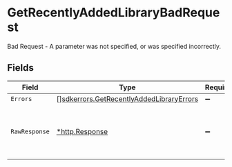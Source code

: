 # GetRecentlyAddedLibraryBadRequest

Bad Request - A parameter was not specified, or was specified incorrectly.


## Fields

| Field                                                                                                | Type                                                                                                 | Required                                                                                             | Description                                                                                          |
| ---------------------------------------------------------------------------------------------------- | ---------------------------------------------------------------------------------------------------- | ---------------------------------------------------------------------------------------------------- | ---------------------------------------------------------------------------------------------------- |
| `Errors`                                                                                             | [][sdkerrors.GetRecentlyAddedLibraryErrors](../../models/sdkerrors/getrecentlyaddedlibraryerrors.md) | :heavy_minus_sign:                                                                                   | N/A                                                                                                  |
| `RawResponse`                                                                                        | [*http.Response](https://pkg.go.dev/net/http#Response)                                               | :heavy_minus_sign:                                                                                   | Raw HTTP response; suitable for custom response parsing                                              |